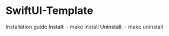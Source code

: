 # SwiftUI-Template

Installation guide
  Install: 
    - make install
  Uninstall:
    - make uninstall
